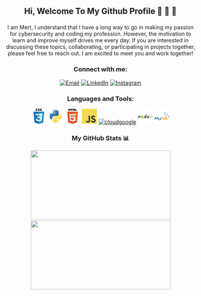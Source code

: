 ## <div id = 0 align="center"><p>Hi, Welcome To My Github Profile 👋 👋 👋</p></div>

<p align="center">
I am Mert, I understand that I have a long way to go in making my passion for cybersecurity and coding my profession. However, the motivation to learn and improve myself drives me every day. If you are interested in discussing these topics, collaborating, or participating in projects together, please feel free to reach out. I am excited to meet you and work together!
</p>

### <div id = 1 align="center"><p>Connect with me:</p></div>

<p align="center" dir="auto">
<a href="mailto:mergun305@gmail.com"><img alt="Email" src="https://img.shields.io/badge/Email-mergun305@gmail.com-blue?style=flat&amp;logo=gmail" 
style="max-width: 100%;"></a>
<a href="https://www.linkedin.com/in/mert-erg%C3%BCn-99948a207/" rel="nofollow"><img alt="LinkedIn" src="https://img.shields.io/badge/LinkedIn-@MertErgün-blue?style=flat&amp;logo=linkedin" style="max-width: 100%;"></a>
<a href="https://www.instagram.com/mertergun305/" rel="nofollow"><img alt="Instagram" src="https://img.shields.io/badge/Instagram-mertergun305-black?style=flat-square&amp;logo=instagram" style="max-width: 100%;"></a>
</p>

### <div id = 2 align="center"><p>Languages and Tools:</p></div>

<div align="center">
    <a href="https://www.w3.org/Style/CSS/" rel="nofollow"> <img src="https://raw.githubusercontent.com/devicons/devicon/master/icons/css3/css3-original-wordmark.svg" alt="css3" width="40" height="40" style="max-width: 100%;"></a>
    <a href="https://www.python.org/" rel="nofollow"> <img src="https://raw.githubusercontent.com/devicons/devicon/master/icons/python/python-original.svg" alt="python" width="40" height="40" style="max-width: 100%;"></a>
    <a href="https://html.spec.whatwg.org/" rel="nofollow"> <img src="https://raw.githubusercontent.com/devicons/devicon/master/icons/html5/html5-original-wordmark.svg" alt="html5" width="40" height="40" style="max-width: 100%;"></a>
    <a href="https://www.javascript.com/" rel="nofollow"> <img src="https://raw.githubusercontent.com/devicons/devicon/master/icons/javascript/javascript-original.svg" alt="javascript" width="40" height="40" style="max-width: 100%;"></a>
    <a href="https://cloud.google.com/" rel="nofollow"> <img src="https://camo.githubusercontent.com/582944f6627732531ce1a2e20ad43538d1896e16a5f159ea28fd137dbb8e798a/68747470733a2f2f7777772e766563746f726c6f676f2e7a6f6e652f6c6f676f732f676f6f676c655f636c6f75642f676f6f676c655f636c6f75642d69636f6e2e737667" alt="cloudgoogle" width="40" height="40" style="max-width: 100%;"></a>
    <a href="https://nodejs.org/tr/" rel="nofollow"> <img src="https://raw.githubusercontent.com/devicons/devicon/master/icons/nodejs/nodejs-original-wordmark.svg" alt="nodejs" width="40" height="40" style="max-width: 100%;"></a>
    <a href="https://www.mysql.com/" rel="nofollow"> <img src="https://raw.githubusercontent.com/devicons/devicon/master/icons/mysql/mysql-original-wordmark.svg" alt="mysql" width="40" height="40" style="max-width: 100%;"></a>
</div>

### <div id = 3 align="center"><p>My GitHub Stats 📊</p></div>
<p align="center" dir="auto">
    <image width="365" height="180" src="https://github-readme-stats.vercel.app/api?username=Mert305&show_icons=true&theme=tokyonight">
    <image width="365" height="180" src="https://github-readme-stats.vercel.app/api/top-langs/?username=Mert305&layout=compact&theme=tokyonight">
</p>  
